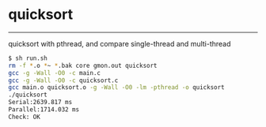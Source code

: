 # quicksort
-------------
quicksort with pthread, and compare single-thread and multi-thread
```sh
$ sh run.sh
rm -f *.o *~ *.bak core gmon.out quicksort
gcc -g -Wall -O0 -c main.c
gcc -g -Wall -O0 -c quicksort.c
gcc main.o quicksort.o -g -Wall -O0 -lm -pthread -o quicksort
./quicksort
Serial:2639.817 ms
Parallel:1714.032 ms
Check: OK 
```
